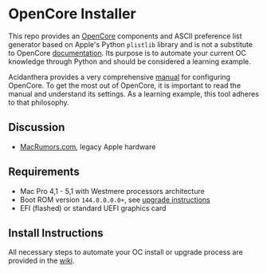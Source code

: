# OpenCore Installer

This repo provides an [OpenCore](../../../../acidanthera/OpenCorePkg) components and ASCII preference list generator based on Apple's Python `plistlib` library and is not a substitute to OpenCore [documentation](../../../../acidanthera/OpenCorePkg/tree/master/Docs). Its purpose is to automate your current OC knowledge through Python and should be considered a learning example.

Acidanthera provides a very comprehensive [manual](../../../../acidanthera/OpenCorePkg/blob/master/Docs/Configuration.pdf) for configuring OpenCore. To get the most out of OpenCore, it is important to read the manual and understand its settings. As a learning example, this tool adheres to that philosophy.

## Discussion

- [MacRumors.com](https://forums.macrumors.com/threads/2207814/), legacy Apple hardware

## Requirements

- Mac Pro 4,1 - 5,1 with Westmere processors architecture
- Boot ROM version `144.0.0.0.0+`, see [upgrade instructions](https://forums.macrumors.com/threads/2142418/)
- EFI (flashed) or standard UEFI graphics card

## Install Instructions

All necessary steps to automate your OC install or upgrade process are provided in the [wiki](../../wiki).
